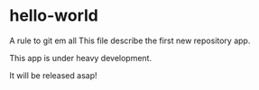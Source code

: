 # hello-world
A rule to git em all
This file describe the first new repository app.

This app is under heavy development.

It will be released asap!
